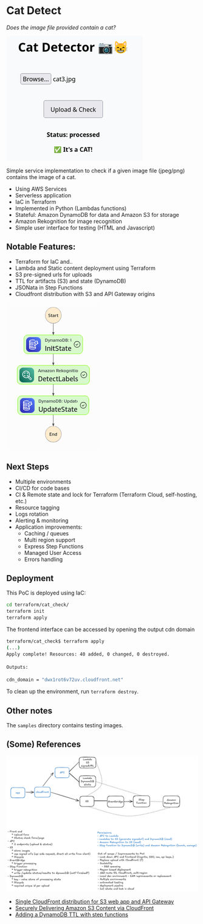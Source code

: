 # Cat Detect

_Does the image file provided contain a cat?_

![Cat Checker](_imgs/screenshot-cloudfront.png)

Simple service implementation to check if a given image file (jpeg/png)
contains the image of a cat.

* Using AWS Services
* Serverless application
* IaC in Terraform
* Implemented in Python (Lambdas functions)
* Stateful: Amazon DynamoDB for data and Amazon S3 for storage
* Amazon Rekognition for image recognition 
* Simple user interface for testing (HTML and Javascript)


## Notable Features:

* Terraform for IaC and..
* Lambda and Static content deployment using Terraform
* S3 pre-signed urls for uploads
* TTL for artifacts (S3) and state (DynamoDB) 
* JSONata in Step Functions
* Cloudfront distribution with S3 and API Gateway origins

![Step function](_imgs/screenshot-stepfunction.png)


## Next Steps

* Multiple environments
* CI/CD for code bases
* CI & Remote state and lock for Terraform (Terraform Cloud, self-hosting, etc.)
* Resource tagging
* Logs rotation
* Alerting & monitoring
* Application improvements:
    * Caching / queues
    * Multi region support
    * Express Step Functions
    * Managed User Access
    * Errors handling

## Deployment

This PoC is deployed using IaC:

```bash
cd terraform/cat_check/
terraform init
terraform apply
```

The frontend interface can be accessed by opening the output cdn domain

```bash
terraform/cat_check$ terraform apply
(...)
Apply complete! Resources: 40 added, 0 changed, 0 destroyed.

Outputs:

cdn_domain = "dwx1rot6v72uv.cloudfront.net"
```

To clean up the environment, run `terraform destroy`.

## Other notes

The `samples` directory contains testing images.


## (Some) References

![Initial design](_imgs/cat-2025-06-25-0627.png)

* [Single CloudFront distribution for S3 web app and API Gateway](https://dev.to/evnz/single-cloudfront-distribution-for-s3-web-app-and-api-gateway-15c3)
* [Securely Delivering Amazon S3 Content via CloudFront](https://medium.com/@murtz/securely-delivering-amazon-s3-content-via-cloudfront-9bf83486d0ad)
* [Adding a DynamoDB TTL with step functions](https://chazede.dev/posts/sfn-dynamo-ttl/)
